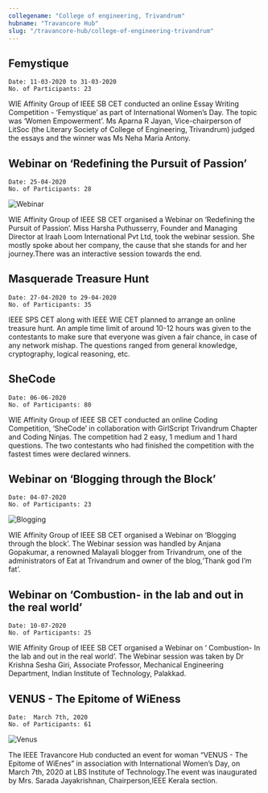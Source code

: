 ```yaml
---
collegename: "College of engineering, Trivandrum"
hubname: "Travancore Hub"
slug: "/travancore-hub/college-of-engineering-trivandrum"
---
```


## Femystique

```Date: 11-03-2020 to 31-03-2020 ```<br />
``` No. of Participants: 23 ```

WIE Affinity Group of IEEE SB CET conducted an online Essay Writing Competition - ‘Femystique’  as part of International Women’s Day. The topic was ‘Women Empowerment’. Ms Aparna R  Jayan, Vice-chairperson of LitSoc (the Literary Society of College of Engineering, Trivandrum) judged the essays and the winner was  Ms  Neha Maria Antony.

## Webinar on ‘Redefining the Pursuit of Passion’

```Date: 25-04-2020```<br />
```No. of Participants: 28```

![Webinar](/travancore/webinar_cet.jpg)

WIE Affinity Group of IEEE SB CET organised a Webinar on ‘Redefining the Pursuit of Passion’. Miss Harsha Puthusserry, Founder and Managing Director at Iraah Loom International Pvt Ltd, took the webinar session. She mostly spoke about her company, the cause that she stands for and her journey.There was an interactive session towards the end.
 

## Masquerade Treasure Hunt

```Date: 27-04-2020 to 29-04-2020```<br />
```No. of Participants: 35```

IEEE SPS CET along with IEEE WIE CET planned to arrange an online treasure hunt. An ample time limit of around 10-12 hours was given to the contestants to make sure that everyone was given a fair chance, in case of any network mishap. The questions ranged from general knowledge, cryptography, logical reasoning, etc. 


## SheCode

```Date: 06-06-2020```<br />
```No. of Participants: 80```

WIE Affinity Group of IEEE SB CET conducted an online Coding Competition, ‘SheCode’ in collaboration with GirlScript Trivandrum Chapter and Coding Ninjas. The competition had 2 easy, 1 medium and 1 hard questions. The two contestants who had finished the competition with the fastest times were declared winners.

## Webinar on ‘Blogging through the Block’

```Date: 04-07-2020```<br />
```No. of Participants: 23```

![Blogging](/travancore/cet_webinar_2.png)

WIE Affinity Group of IEEE SB CET organised a Webinar on ‘Blogging through the block’. The Webinar session was handled by Anjana Gopakumar, a renowned Malayali blogger from Trivandrum, one of the administrators of Eat at Trivandrum and owner of the blog,‘Thank god I’m fat’.  


## Webinar on ‘Combustion- in the lab and out in the real world’

```Date: 10-07-2020```<br />
```No. of Participants: 25```

WIE Affinity Group of IEEE SB CET organised a Webinar on ‘ Combustion- In the lab and out in the real world’. The Webinar session was taken by Dr Krishna Sesha Giri, Associate Professor, Mechanical Engineering Department, Indian Institute of Technology, Palakkad. 


## VENUS - The Epitome of WiEness

```Date:  March 7th, 2020```<br />
```No. of Participants: 61```

![Venus](/travancore/venus.jpeg)

The IEEE Travancore Hub  conducted an event for woman “VENUS - The Epitome of WiEnes” in association with  International Women’s Day, on March 7th, 2020 at LBS Institute of Technology.The event was  inaugurated by Mrs. Sarada Jayakrishnan, Chairperson,IEEE Kerala section.